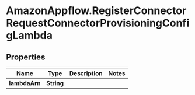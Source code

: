 # AmazonAppflow.RegisterConnectorRequestConnectorProvisioningConfigLambda

## Properties

Name | Type | Description | Notes
------------ | ------------- | ------------- | -------------
**lambdaArn** | **String** |  | 


